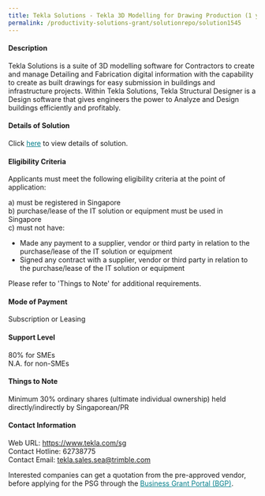 ```yaml
---
title: Tekla Solutions - Tekla 3D Modelling for Drawing Production (1 year) with Training
permalink: /productivity-solutions-grant/solutionrepo/solution1545
---
```


#### Description

Tekla Solutions is a suite of 3D modelling software for Contractors to create and manage Detailing and Fabrication digital information with the capability to create as built drawings for easy submission in buildings and infrastructure projects. Within Tekla Solutions, Tekla Structural Designer is a Design software that gives engineers the power to Analyze and Design buildings efficiently and profitably.

#### Details of Solution

Click <a href='https://govassist.gobusiness.gov.sg/images/psg/Desensitised_Trimble_20200364_Annex_3_Part_5.pdf' style='color:#037e8a'>here</a> to view details of solution.

#### Eligibility Criteria

Applicants must meet the following eligibility criteria at the point of application:

a) must be registered in Singapore <br>
b) purchase/lease of the IT solution or equipment must be used in Singapore <br>
c) must not have:
- Made any payment to a supplier, vendor or third party in relation to the purchase/lease of the IT solution or equipment
- Signed any contract with a supplier, vendor or third party in relation to the purchase/lease of the IT solution or equipment

Please refer to 'Things to Note' for additional requirements.

#### Mode of Payment
Subscription or Leasing

#### Support Level
80% for SMEs <br>
N.A. for non-SMEs

#### Things to Note
Minimum 30% ordinary shares (ultimate individual ownership) held directly/indirectly by Singaporean/PR

#### Contact Information
Web URL: https://www.tekla.com/sg <br>Contact Hotline: 62738775 <br>Contact Email: tekla.sales.sea@trimble.com <br>

Interested companies can get a quotation from the pre-approved vendor, before applying for the PSG through the <a target='_blank' style='color:#037e8a' href='https://www.businessgrants.gov.sg/'>Business Grant Portal (BGP)</a>.
